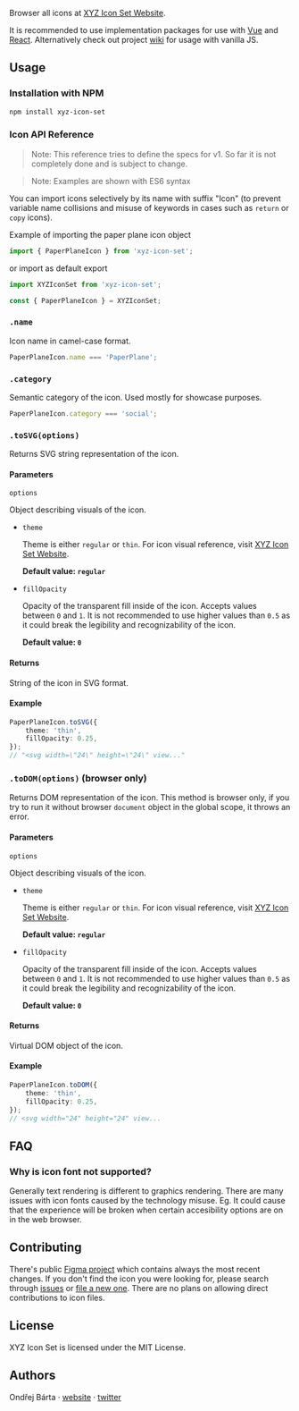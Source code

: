Browser all icons at [XYZ Icon Set Website](https://ondrejbarta.xyz/xyz-icon-set).

It is recommended to use implementation packages for use with [Vue](https://github.com/bartaxyz/xyz-icon-set-vue) and [React](https://github.com/bartaxyz/xyz-icon-set-react). Alternatively check out project [wiki](https://github.com/bartaxyz/xyz-icon-set/wiki) for usage with vanilla JS.

## Usage

### Installation with NPM

```bash
npm install xyz-icon-set
```

### Icon API Reference

> Note: This reference tries to define the specs for v1. So far it is not completely done and is subject to change.

> Note: Examples are shown with ES6 syntax

You can import icons selectively by its name with suffix "Icon" (to prevent variable name collisions and misuse of keywords in cases such as `return` or `copy` icons).

Example of importing the paper plane icon object

```typescript
import { PaperPlaneIcon } from 'xyz-icon-set';
```

or import as default export

```typescript
import XYZIconSet from 'xyz-icon-set';

const { PaperPlaneIcon } = XYZIconSet;
```

### `.name`

Icon name in camel-case format.

```typescript
PaperPlaneIcon.name === 'PaperPlane';
```

### `.category`

Semantic category of the icon. Used mostly for showcase purposes.

```typescript
PaperPlaneIcon.category === 'social';
```

### `.toSVG(options)`

Returns SVG string representation of the icon.

#### Parameters

`options`

Object describing visuals of the icon.

- `theme`

  Theme is either `regular` or `thin`. For icon visual reference, visit [XYZ Icon Set Website](https://ondrejbarta.xyz/xyz-icon-set).

  **Default value: `regular`**

- `fillOpacity`

    Opacity of the transparent fill inside of the icon. Accepts values between `0` and `1`. It is not recommended to use higher values than `0.5` as it could break the legibility and recognizability of the icon.

    **Default value: `0`**

#### Returns

String of the icon in SVG format.

#### Example

```typescript
PaperPlaneIcon.toSVG({
    theme: 'thin',
    fillOpacity: 0.25,
});
// "<svg width=\"24\" height=\"24\" view..."
```

### `.toDOM(options)` (browser only)

Returns DOM representation of the icon. This method is browser only, if you try to run it without browser `document` object in the global scope, it throws an error.

#### Parameters

`options`

Object describing visuals of the icon.

- `theme`

  Theme is either `regular` or `thin`. For icon visual reference, visit [XYZ Icon Set Website](https://ondrejbarta.xyz/xyz-icon-set).

  **Default value: `regular`**

- `fillOpacity`

    Opacity of the transparent fill inside of the icon. Accepts values between `0` and `1`. It is not recommended to use higher values than `0.5` as it could break the legibility and recognizability of the icon.

    **Default value: `0`**

#### Returns

Virtual DOM object of the icon.

#### Example

```typescript
PaperPlaneIcon.toDOM({
    theme: 'thin',
    fillOpacity: 0.25,
});
// <svg width="24" height="24" view...
```

## FAQ

### Why is icon font not supported?

Generally text rendering is different to graphics rendering. There are many issues with icon fonts caused by the technology misuse. Eg. It could cause that the experience will be broken when certain accesibility options are on in the web browser.

## Contributing

There's public [Figma project](https://www.figma.com/file/aL6uKzwVzrTG3sTE2pbN4gOb/XYZ-Icon-Set) which contains always the most recent changes. If you don't find the icon you were looking for, please search through [issues](https://github.com/bartaxyz/xyz-icon-set/issues) or [file a new one](https://github.com/bartaxyz/xyz-icon-set/issues/new). There are no plans on allowing direct contributions to icon files.

## License

XYZ Icon Set is licensed under the MIT License.

## Authors

Ondřej Bárta &middot; [website](https://ondrejbarta.xyz) &middot; [twitter](https://twitter.com/bartaxyz)
